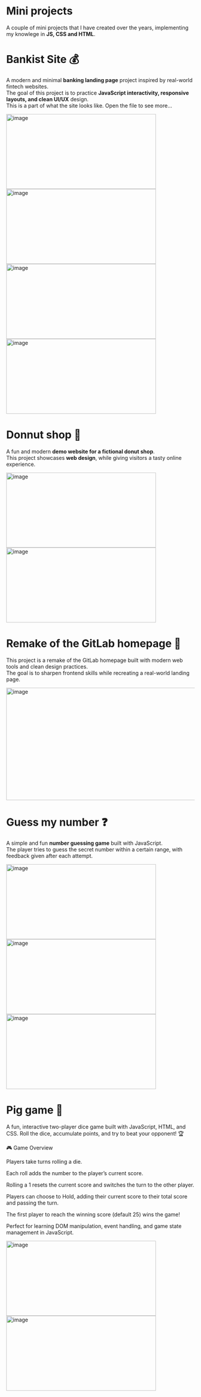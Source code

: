 # Mini projects

A couple of mini projects that I have created over the years, implementing my knowlege in **JS, CSS and HTML**.

# Bankist Site 💰

A modern and minimal **banking landing page** project inspired by real-world fintech websites.  
The goal of this project is to practice **JavaScript interactivity, responsive layouts, and clean UI/UX** design.  
This is a part of what the site looks like. Open the file to see more...

<img width="400" height="200" alt="image" src="https://github.com/user-attachments/assets/3584b8b5-9dbd-4a0c-99d2-aecb791b41de" />
<img  width="400" height="200" alt="image" src="https://github.com/user-attachments/assets/0f0c91e3-df34-4624-a248-28563564eada" />
<img  width="400" height="200" alt="image" src="https://github.com/user-attachments/assets/a11ba320-78d8-4ea7-be03-3bbf6eb76c20" />
<img  width="400" height="200" alt="image" src="https://github.com/user-attachments/assets/5e72db01-6b1e-4371-9fa9-d024cfee86e6" />


# Donnut shop 🍩

A fun and modern **demo website for a fictional donut shop**.  
This project showcases **web design**, while giving visitors a tasty online experience.  

<img width="400" height="200" alt="image" src="https://github.com/user-attachments/assets/237e041f-6563-42c0-bdae-6fd1d3832d68" />
<img width="400" height="200" alt="image" src="https://github.com/user-attachments/assets/4337c58c-2c66-4134-8a0b-0b1f4e4bf177" />


# Remake of the GitLab homepage 🦊

This project is a remake of the GitLab homepage built with modern web tools and clean design practices.  
The goal is to sharpen frontend skills while recreating a real-world landing page.

<img width="600" height="300" alt="image" src="https://github.com/user-attachments/assets/2d25b480-0e52-46c0-9ca2-fe7a6dfb449f" />


# Guess my number ❓

A simple and fun **number guessing game** built with JavaScript.  
The player tries to guess the secret number within a certain range, with feedback given after each attempt.  


<img width="400" height="200" alt="image" src="https://github.com/user-attachments/assets/e49421b7-f301-4690-a0e4-62d596bd8a88" />
<img width="400" height="200" alt="image" src="https://github.com/user-attachments/assets/bafdfff0-f399-4684-b167-ed96c7605f7c" />
<img width="400" height="200" alt="image" src="https://github.com/user-attachments/assets/1d3fe77a-190a-421c-a117-4f12cd235d26" />


# Pig game 🐷

A fun, interactive two-player dice game built with JavaScript, HTML, and CSS. Roll the dice, accumulate points, and try to beat your opponent! 🏆

🎮 Game Overview

Players take turns rolling a die.

Each roll adds the number to the player’s current score.

Rolling a 1 resets the current score and switches the turn to the other player.

Players can choose to Hold, adding their current score to their total score and passing the turn.

The first player to reach the winning score (default 25) wins the game!

Perfect for learning DOM manipulation, event handling, and game state management in JavaScript.


<img width="400" height="200" alt="image" src="https://github.com/user-attachments/assets/1f36f7a3-0388-4b05-ac30-19d42abf919c" />
<img width="400" height="200" alt="image" src="https://github.com/user-attachments/assets/665acfb2-eaf7-4a14-a465-d72cb0afeaa5" />




